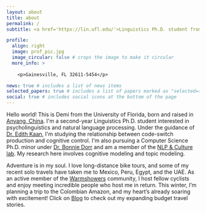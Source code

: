 ```yaml
---
layout: about
title: about
permalink: /
subtitle: <a href='https://lin.ufl.edu/'>Linguistics Ph.D. student from UF</a> who travels on her black Cannondale gravel bike

profile:
  align: right
  image: prof_pic.jpg
  image_circular: false # crops the image to make it circular
  more_info: >
  
    <p>Gainesville, FL 32611-5454</p>

news: true # includes a list of news items
selected_papers: true # includes a list of papers marked as "selected={true}"
social: true # includes social icons at the bottom of the page
---
```


Hello world! This is Demi from the University of Florida, born and raised in [Anyang, China](https://www.youtube.com/watch?v=w83Op5ddaiw). I'm a second-year Linguistics Ph.D. student interested in psycholinguistics and natural language processing. Under the guidance of [Dr. Edith Kaan](https://blab.lin.ufl.edu/directory/dr-edith-kaan/), I'm studying the relationship between code-switch production and cognitive control. I'm also pursuing a Computer Science Ph.D. minor under [Dr. Bonnie Dorr](https://nlp.cise.ufl.edu/~bonniejdorr) and am a member of the [NLP & Culture lab](https://nlp.cise.ufl.edu/). My research here involves cognitive modeling and topic modeling. 

Adventure is in my soul. I love long-distance bike tours, and some of my recent solo travels have taken me to Mexico, Peru, Egypt, and the UAE. As an active member of the [Warmshowers](https://www.warmshowers.org/user/login?destination=/user/279774/member-reviews) community, I host fellow cyclists and enjoy meeting incredible people who host me in return. This winter, I’m planning a trip to the Colombian Amazon, and my heart’s already soaring with excitement! Click on [Blog](al-folio/blog) to check out my expanding budget travel stories. 

